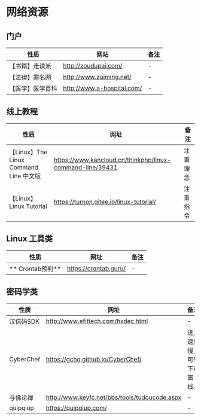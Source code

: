 # 网络资源

## 门户

| 性质             | 网站                       | 备注 |
| ---------------- | -------------------------- | ---- |
| 【书籍】走读派   | http://zoudupai.com/       | -    |
| 【法律】罪名网   | http://www.zuiming.net/    | -    |
| 【医学】医学百科 | http://www.a-hospital.com/ | -    |



## 线上教程

| 性质                                   | 网址                                                      | 备注     |
| -------------------------------------- | --------------------------------------------------------- | -------- |
| 【Linux】The Linux Command Line 中文版 | https://www.kancloud.cn/thinkphp/linux-command-line/39431 | 注重理念 |
| 【Linux】 Linux Tutorial               | https://turnon.gitee.io/linux-tutorial/                   | 注重指令 |



## Linux 工具类

| 性质             | 网址                  | 备注 |
| ---------------- | --------------------- | ---- |
| ** Crontab预判** | https://crontab.guru/ | -    |



## 密码学类

| 性质      | 网址                                          | 备注                       |
| --------- | --------------------------------------------- | -------------------------- |
| 汉信码SDK | http://www.efittech.com/hxdec.html            | -                          |
| CyberChef | https://gchq.github.io/CyberChef/             | 进入速度慢，可转下载离线。 |
| 与佛论禅  | http://www.keyfc.net/bbs/tools/tudoucode.aspx | -                          |
| quipqiup  | https://quipqiup.com/                         | -                          |

